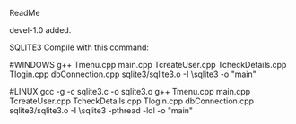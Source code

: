 ReadMe

devel-1.0 added.

SQLITE3
Compile with this command:

#WINDOWS
g++ Tmenu.cpp main.cpp TcreateUser.cpp TcheckDetails.cpp Tlogin.cpp dbConnection.cpp sqlite3/sqlite3.o -I \sqlite3  -o "main"

#LINUX
gcc -g -c sqlite3.c -o sqlite3.o
g++ Tmenu.cpp main.cpp TcreateUser.cpp TcheckDetails.cpp Tlogin.cpp dbConnection.cpp sqlite3/sqlite3.o -I \sqlite3 -pthread -ldl -o "main"
